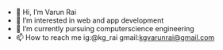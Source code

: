 - 👋 Hi, I’m Varun Rai
- 👀 I’m interested in web and app development
- 🌱 I’m currently pursuing computerscience engineering
- 📫 How to reach me ig:@kg_rai gmail:kgvarunrai@gmail.com

<!---
kgrai/kgrai is a ✨ special ✨ repository because its `README.md` (this file) appears on your GitHub profile.
You can click the Preview link to take a look at your changes.
--->
